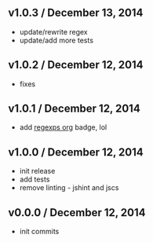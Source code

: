 ## v1.0.3 / December 13, 2014
- update/rewrite regex
- update/add more tests

## v1.0.2 / December 12, 2014
- fixes

## v1.0.1 / December 12, 2014
- add [regexps org][regexps-url] badge, lol

## v1.0.0 / December 12, 2014
- init release
- add tests
- remove linting - jshint and jscs

## v0.0.0 / December 12, 2014
- init commits

[regexps-url]: https://github.com/regexps